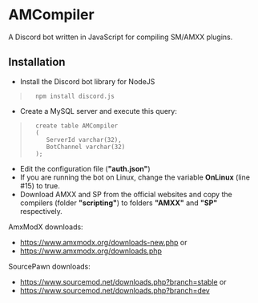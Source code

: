 # AMCompiler
A Discord bot written in JavaScript for compiling SM/AMXX plugins.

## Installation

- Install the Discord bot library for NodeJS
>       npm install discord.js

- Create a MySQL server and execute this query:
>       create table AMCompiler
>       (
>	       ServerId varchar(32),
>	       BotChannel varchar(32)
>       );

- Edit the configuration file (**"auth.json"**)
- If you are running the bot on Linux, change the variable **OnLinux** (line #15) to true.
- Download AMXX and SP from the official websites and copy the compilers (folder **"scripting"**) to folders **"AMXX"** and **"SP"** respectively.



AmxModX downloads:
- https://www.amxmodx.org/downloads-new.php
  or
- https://www.amxmodx.org/downloads.php

SourcePawn downloads:
- https://www.sourcemod.net/downloads.php?branch=stable
  or
- https://www.sourcemod.net/downloads.php?branch=dev
